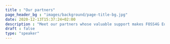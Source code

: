 ```yaml
---
title : "Our partners"
page_header_bg : "images/background/page-title-bg.jpg"
date: 2020-12-13T15:37:24+02:00
description : "Meet our partners whose valuable support makes FOSS4G Europe 2024 in Tartu, Estonia a reality"
draft : false
type: "speaker"
---
```

